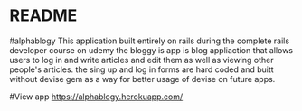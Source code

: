 # README


#alphablogy
This application built entirely on rails during the complete rails developer course on udemy
the bloggy is app is blog appliaction that allows users to log in and write articles and edit them as well as viewing other people's articles.
the sing up and log in forms are hard coded and buitt without devise gem as a way for better usage of devise on future apps.

#View app https://alphablogy.herokuapp.com/
